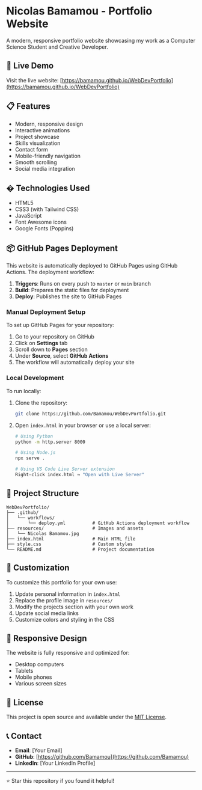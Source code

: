 # Nicolas Bamamou - Portfolio Website

A modern, responsive portfolio website showcasing my work as a Computer Science Student and Creative Developer.

## 🚀 Live Demo

Visit the live website: [https://bamamou.github.io/WebDevPortfolio](https://bamamou.github.io/WebDevPortfolio)

## 📋 Features

- Modern, responsive design
- Interactive animations
- Project showcase
- Skills visualization
- Contact form
- Mobile-friendly navigation
- Smooth scrolling
- Social media integration

## �️ Technologies Used

- HTML5
- CSS3 (with Tailwind CSS)
- JavaScript
- Font Awesome icons
- Google Fonts (Poppins)

## 📦 GitHub Pages Deployment

This website is automatically deployed to GitHub Pages using GitHub Actions. The deployment workflow:

1. **Triggers**: Runs on every push to `master` or `main` branch
2. **Build**: Prepares the static files for deployment
3. **Deploy**: Publishes the site to GitHub Pages

### Manual Deployment Setup

To set up GitHub Pages for your repository:

1. Go to your repository on GitHub
2. Click on **Settings** tab
3. Scroll down to **Pages** section
4. Under **Source**, select **GitHub Actions**
5. The workflow will automatically deploy your site

### Local Development

To run locally:

1. Clone the repository:
   ```bash
   git clone https://github.com/Bamamou/WebDevPortfolio.git
   ```

2. Open `index.html` in your browser or use a local server:
   ```bash
   # Using Python
   python -m http.server 8000
   
   # Using Node.js
   npx serve .
   
   # Using VS Code Live Server extension
   Right-click index.html → "Open with Live Server"
   ```

## 📂 Project Structure

```
WebDevPortfolio/
├── .github/
│   └── workflows/
│       └── deploy.yml          # GitHub Actions deployment workflow
├── resources/                  # Images and assets
│   └── Nicolas Bamamou.jpg
├── index.html                  # Main HTML file
├── style.css                   # Custom styles
└── README.md                   # Project documentation
```

## 🔧 Customization

To customize this portfolio for your own use:

1. Update personal information in `index.html`
2. Replace the profile image in `resources/`
3. Modify the projects section with your own work
4. Update social media links
5. Customize colors and styling in the CSS

## 📱 Responsive Design

The website is fully responsive and optimized for:
- Desktop computers
- Tablets
- Mobile phones
- Various screen sizes

## 📄 License

This project is open source and available under the [MIT License](LICENSE).

## 📞 Contact

- **Email**: [Your Email]
- **GitHub**: [https://github.com/Bamamou](https://github.com/Bamamou)
- **LinkedIn**: [Your LinkedIn Profile]

---

⭐ Star this repository if you found it helpful!